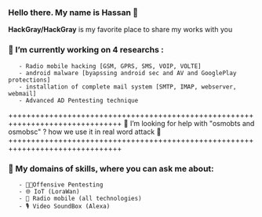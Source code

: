 ### Hello there. My name is Hassan 👋


**HackGray/HackGray** is my favorite place to share my works with you


### 🔭 I’m currently working on 4 researchs : 
       - Radio mobile hacking [GSM, GPRS, SMS, VOIP, VOLTE] 
       - android malware [byapssing android sec and AV and GooglePlay protections]
       - installation of complete mail system [SMTP, IMAP, webserver, webmail]
       - Advanced AD Pentesting technique
+++++++++++++++++++++++++++++++++++++++++++++++++++++++++++++++++++++++++++++++ 
   🤔 I’m looking for help with "osmobts and osmobsc" ? how we use it in real word attack 🤔
+++++++++++++++++++++++++++++++++++++++++++++++++++++++++++++++++++++++++++++++ 
### 💬 My domains of skills, where you can ask me about:
       - 🐱‍💻Offensive Pentesting 
       - 🌐 IoT (LoraWan)
       - 📡 Radio mobile (all technologies)
       - 🎙️ Video SoundBox (Alexa)


